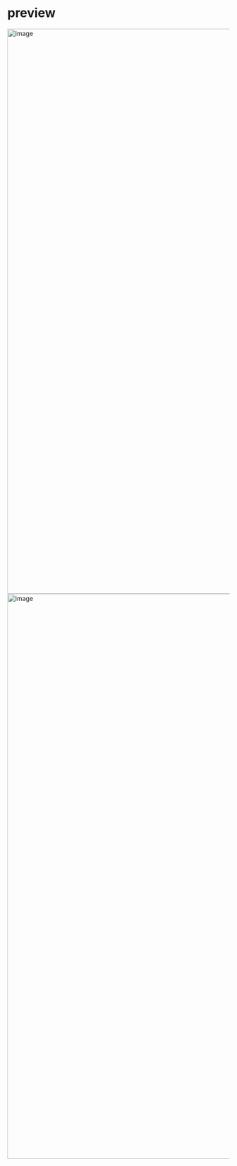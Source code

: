 # preview
<img width="1280" alt="image" src="https://github.com/freeface06/html-navbar-css-03/assets/46911878/1a0d64d6-2141-4858-ad2a-f784ff8bd3a3">

<img width="1280" alt="image" src="https://github.com/freeface06/html-navbar-css-03/assets/46911878/036cc619-cf6b-4a7a-b8a5-a9a7220f6efe">


